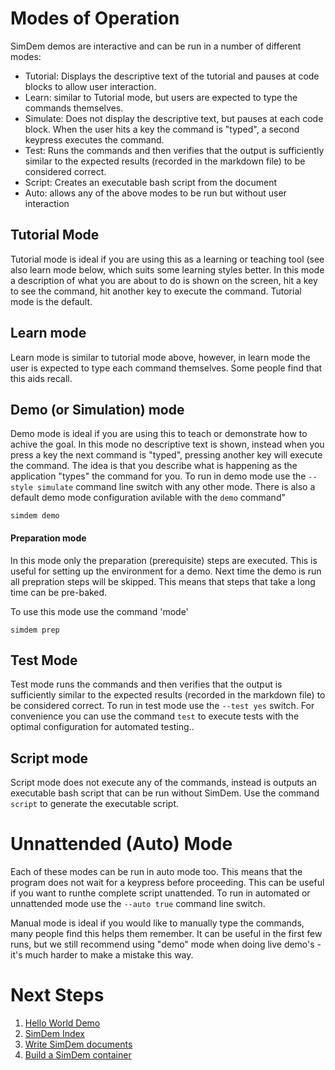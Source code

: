 # Modes of Operation

SimDem demos are interactive and can be run in a number of different
modes:

  * Tutorial: Displays the descriptive text of the tutorial and pauses
    at code blocks to allow user interaction.
  * Learn: similar to Tutorial mode, but users are expected to type
    the commands themselves.
  * Simulate: Does not display the descriptive text, but pauses at each
    code block. When the user hits a key the command is "typed", a
    second keypress executes the command.
  * Test: Runs the commands and then verifies that the output is
    sufficiently similar to the expected results (recorded in the
    markdown file) to be considered correct.
  * Script: Creates an executable bash script from the document
  * Auto: allows any of the above modes to be run but without user
    interaction

## Tutorial Mode

Tutorial mode is ideal if you are using this as a learning or teaching
tool (see also learn mode below, which suits some learning styles
better. In this mode a description of what you are about to do is
shown on the screen, hit a key to see the command, hit another key to
execute the command. Tutorial mode is the default.

## Learn mode

Learn mode is similar to tutorial mode above, however, in learn mode
the user is expected to type each command themselves. Some people find
that this aids recall.

## Demo (or Simulation) mode

Demo mode is ideal if you are using this to teach or demonstrate how
to achive the goal. In this mode no descriptive text is shown, instead
when you press a key the next command is "typed", pressing another key
will execute the command. The idea is that you describe what is
happening as the application "types" the command for you. To run in
demo mode use the `--style simulate` command line switch with any
other mode. There is also a default demo mode configuration avilable
with the `demo` command"

```
simdem demo
```

#### Preparation mode

In this mode only the preparation (prerequisite) steps are
executed. This is useful for setting up the environment for a
demo. Next time the demo is run all prepration steps will be
skipped. This means that steps that take a long time can be
pre-baked.

To use this mode use the command 'mode'

```
simdem prep
```

## Test Mode

Test mode runs the commands and then verifies that the output is
sufficiently similar to the expected results (recorded in the markdown
file) to be considered correct. To run in test mode use the `--test
yes` switch. For convenience you can use the command `test` to execute
tests with the optimal configuration for automated testing..

## Script mode

Script mode does not execute any of the commands, instead is outputs
an executable bash script that can be run without SimDem. Use the
command `script` to generate the executable script.

# Unnattended (Auto) Mode

Each of these modes can be run in auto mode too. This means that the
program does not wait for a keypress before proceeding. This can be
useful if you want to runthe complete script unattended. To run in
automated or unnattended mode use the `--auto true` command line
switch.

Manual mode is ideal if you would like to manually type the commands,
many people find this helps them remember. It can be useful in the
first few runs, but we still recommend using "demo" mode when doing
live demo's - it's much harder to make a mistake this way.

# Next Steps

  1. [Hello World Demo](../demo/README.md)
  2. [SimDem Index](../README.md)
  3. [Write SimDem documents](../syntax/README.md)
  4. [Build a SimDem container](../building/README.md)
